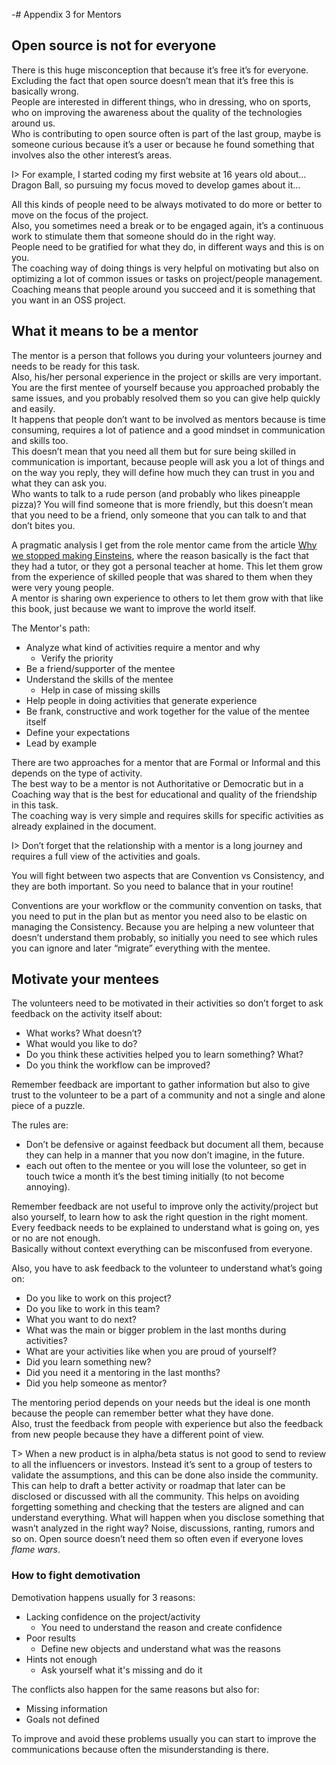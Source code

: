 -# Appendix 3 for Mentors

## Open source is not for everyone

There is this huge misconception that because it’s free it’s for everyone. Excluding the fact that open source doesn’t mean that it’s free this is basically wrong.  
People are interested in different things, who in dressing, who on sports, who on improving the awareness about the quality of the technologies around us.  
Who is contributing to open source often is part of the last group, maybe is someone curious because it’s a user or because he found something that involves also the other interest’s areas.  

I> For example, I started coding my first website at 16 years old about... Dragon Ball, so pursuing my focus moved to develop games about it...

All this kinds of people need to be always motivated to do more or better to move on the focus of the project.  
Also, you sometimes need a break or to be engaged again, it’s a continuous work to stimulate them that someone should do in the right way.  
People need to be gratified for what they do, in different ways and this is on you.  
The coaching way of doing things is very helpful on motivating but also on optimizing a lot of common issues or tasks on project/people management. Coaching means that people around you succeed and it is something that you want in an OSS project.

## What it means to be a mentor

The mentor is a person that follows you during your volunteers journey and needs to be ready for this task.  
Also, his/her personal experience in the project or skills are very important. You are the first mentee of yourself because you approached probably the same issues, and you probably resolved them so you can give help quickly and easily.  
It happens that people don’t want to be involved as mentors because is time consuming, requires a lot of patience and a good mindset in communication and skills too.  
This doesn’t mean that you need all them but for sure being skilled in communication is important, because people will ask you a lot of things and on the way you reply, they will define how much they can trust in you and what they can ask you.  
Who wants to talk to a rude person (and probably who likes pineapple pizza)? You will find someone that is more friendly, but this doesn’t mean that you need to be a friend, only someone that you can talk to and that don’t bites you.  

A pragmatic analysis I get from the role mentor came from the article [Why we stopped making Einsteins](https://erikhoel.substack.com/p/why-we-stopped-making-einsteins?s=r), where the reason basically is the fact that they had a tutor, or they got a personal teacher at home. This let them grow from the experience of skilled people that was shared to them when they were very young people.  
A mentor is sharing own experience to others to let them grow with that like this book, just because we want to improve the world itself.

The Mentor's path:

* Analyze what kind of activities require a mentor and why
    * Verify the priority
* Be a friend/supporter of the mentee
* Understand the skills of the mentee
    * Help in case of missing skills
* Help people in doing activities that generate experience
* Be frank, constructive and work together for the value of the mentee itself
* Define your expectations
* Lead by example

There are two approaches for a mentor that are Formal or Informal and this depends on the type of activity.  
The best way to be a mentor is not Authoritative or Democratic but in a Coaching way that is the best for educational and quality of the friendship in this task.  
The coaching way is very simple and requires skills for specific activities as already explained in the document.  

I> Don’t forget that the relationship with a mentor is a long journey and requires a full view of the activities and goals.

You will fight between two aspects that are Convention vs Consistency, and they are both important. So you need to balance that in your routine!

Conventions are your workflow or the community convention on tasks, that you need to put in the plan but as mentor you need also to be elastic on managing the Consistency. Because you are helping a new volunteer that doesn’t understand them probably, so initially you need to see which rules you can ignore and later “migrate” everything with the mentee.

## Motivate your mentees

The volunteers need to be motivated in their activities so don’t forget to ask feedback on the activity itself about:

* What works? What doesn’t?
* What would you like to do?
* Do you think these activities helped you to learn something? What?
* Do you think the workflow can be improved?

Remember feedback are important to gather information but also to give trust to the volunteer to be a part of a community and not a single and alone piece of a puzzle.

The rules are:

* Don’t be defensive or against feedback but document all them, because they can help in a manner that you now don’t imagine, in the future.
* each out often to the mentee or you will lose the volunteer, so get in touch twice a month it’s the best timing initially (to not become annoying).

Remember feedback are not useful to improve only the activity/project but also yourself, to learn how to ask the right question in the right moment.  
Every feedback needs to be explained to understand what is going on, yes or no are not enough.  
Basically without context everything can be misconfused from everyone.

Also, you have to ask feedback to the volunteer to understand what’s going on:

* Do you like to work on this project?
* Do you like to work in this team?
* What you want to do next?
* What was the main or bigger problem in the last months during activities? 
* What are your activities like when you are proud of yourself?
* Did you learn something new?
* Did you need it a mentoring in the last months?
* Did you help someone as mentor?

The mentoring period depends on your needs but the ideal is one month because the people can remember better what they have done.  
Also, trust the feedback from people with experience but also the feedback from new people because they have a different point of view.

T> When a new product is in alpha/beta status is not good to send to review to all the influencers or investors. Instead it’s sent to a group of testers to validate the assumptions, and this can be done also inside the community. This can help to draft a better activity or roadmap that later can be disclosed or discussed with all the community. This helps on avoiding forgetting something and checking that the testers are aligned and can understand everything. What will happen when you disclose something that wasn’t analyzed in the right way? Noise, discussions, ranting, rumors and so on. Open source doesn’t need them so often even if everyone loves *flame wars*.

### How to fight demotivation

Demotivation happens usually for 3 reasons:

* Lacking confidence on the project/activity
    * You need to understand the reason and create confidence
* Poor results
    * Define new objects and understand what was the reasons
* Hints not enough
    * Ask yourself what it's missing and do it

The conflicts also happen for the same reasons but also for:

* Missing information
* Goals not defined

To improve and avoid these problems usually you can start to improve the communications because often the misunderstanding is there.
